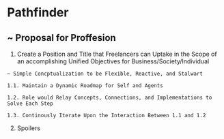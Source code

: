 # Pathfinder
## ~ Proposal for Proffesion
1. Create a Position and Title that Freelancers can Uptake in the Scope of an accomplishing Unified Objectives for Business/Society/Individual
```
~ Simple Concptualization to be Flexible, Reactive, and Stalwart 

1.1. Maintain a Dynamic Roadmap for Self and Agents

1.2. Role would Relay Concepts, Connections, and Implementations to Solve Each Step

1.3. Continously Iterate Upon the Interaction Between 1.1 and 1.2
```
2. Spoilers

